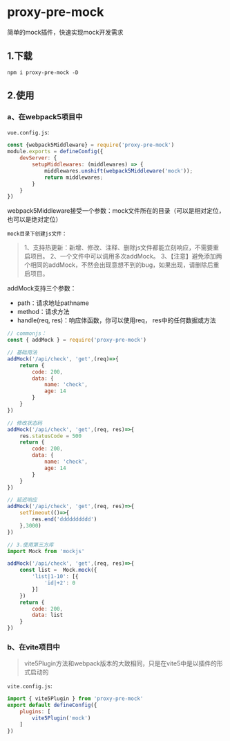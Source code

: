 # proxy-pre-mock
简单的mock插件，快速实现mock开发需求

## 1.下载
```
npm i proxy-pre-mock -D
```

## 2.使用
### a、在webpack5项目中
`vue.config.js`:

```js
const {webpack5Middleware} = require('proxy-pre-mock')
module.exports = defineConfig({
    devServer: {
        setupMiddlewares: (middlewares) => {
            middlewares.unshift(webpack5Middleware('mock'));
            return middlewares;
        }
    }
})
```
webpack5Middleware接受一个参数：mock文件所在的目录（可以是相对定位，也可以是绝对定位）

`mock目录下创建js文件：`
>
> 1、支持热更新：新增、修改、注释、删除js文件都能立刻响应，不需要重启项目。
> 2、一个文件中可以调用多次addMock。
> 3、【注意】避免添加两个相同的addMock，不然会出现意想不到的bug，如果出现，请删除后重启项目。

addMock支持三个参数：
- path：请求地址pathname
- method：请求方法
- handle(req, res)：响应体函数，你可以使用req， res中的任何数据或方法


```js
// commonjs：
const { addMock } = require('proxy-pre-mock')

// 基础用法
addMock('/api/check', 'get',(req)=>{
    return {
        code: 200,
        data: {
            name: 'check',
            age: 14
        }
    }
})
```
```js
// 修改状态码
addMock('/api/check', 'get',(req, res)=>{
    res.statusCode = 500
    return {
        code: 200,
        data: {
            name: 'check',
            age: 14
        }
    }
})
```
```js
// 延迟响应
addMock('/api/check', 'get',(req, res)=>{
    setTimeout(()=>{
        res.end('dddddddddd')
    },3000)
})
```
```js
// 3.使用第三方库
import Mock from 'mockjs'

addMock('/api/check', 'get',(req, res)=>{
    const list =  Mock.mock({
        'list|1-10': [{
            'id|+2': 0
        }]
    })
    return {
        code: 200,
        data: list
    }
})

```
### b、在vite项目中
>vite5Plugin方法和webpack版本的大致相同，只是在vite5中是以插件的形式启动的

`vite.config.js`:
```js
import { vite5Plugin } from 'proxy-pre-mock'
export default defineConfig({
    plugins: [
        vite5Plugin('mock')
    ]
})
```
